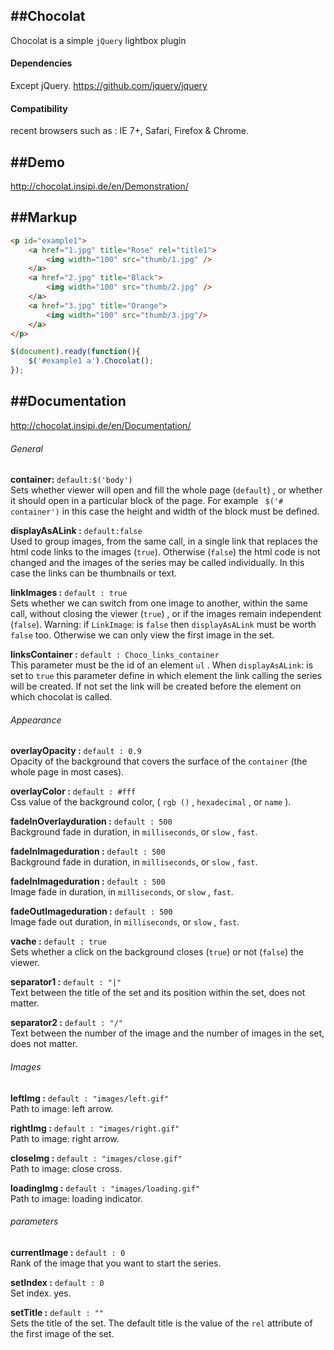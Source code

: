 ﻿##Chocolat
-----------
Chocolat is a simple `jQuery` lightbox plugin

#### Dependencies

Except jQuery. https://github.com/jquery/jquery

#### Compatibility
recent browsers such as :
IE 7+, Safari, Firefox & Chrome.

##Demo
-----------
http://chocolat.insipi.de/en/Demonstration/

##Markup
-----------
```html
<p id="example1">
	<a href="1.jpg" title="Rose" rel="title1">
		<img width="100" src="thumb/1.jpg" />
	</a>
	<a href="2.jpg" title="Black">
		<img width="100" src="thumb/2.jpg" />
	</a>
	<a href="3.jpg" title="Orange">
		<img width="100" src="thumb/3.jpg"/>
	</a>
</p>
```

```js
$(document).ready(function(){
	$('#example1 a').Chocolat();
});
```

##Documentation
-----------
http://chocolat.insipi.de/en/Documentation/

###### General
**container:** `default:$('body')`  
Sets whether viewer will open and fill the whole page (`default`)  , or whether it should open in a particular block of the page. For example ` $('# container')`  in this case the height and width of the block must be defined.

**displayAsALink :** `default:false`  
Used to group images, from the same call, in a single link that replaces the html code links to the images (`true`). Otherwise (`false`) the html code is not changed and the images of the series may be called individually. In this case the links can be thumbnails or text.

**linkImages :**   `default : true `  
Sets whether we can switch from one image to another, within the same call, without closing the viewer (`true`) , or if the images remain independent (`false`).
Warning: if `LinkImage`: is `false` then `displayAsALink` must be worth `false` too. Otherwise we can only view the first image in the set.

**linksContainer :**  `default : Choco_links_container`  
This parameter must be the id of an element `ul` . When `displayAsALink`: is set to `true` this parameter define in which element the link calling the series will be created. If not set the link will be created before the element on which chocolat is called.

###### Appearance
**overlayOpacity :**  `default : 0.9`  
 Opacity of the background that covers the surface of the `container` (the whole page in most cases).

**overlayColor :**  `default : #fff`  
Css value of the background color, ( `rgb ()` , `hexadecimal` , or `name` ).

**fadeInOverlayduration :**  `default : 500`  
Background fade in duration, in `milliseconds`, or `slow` , `fast`.
 
**fadeInImageduration :**  `default : 500`  
Background fade in duration, in `milliseconds`, or `slow` , `fast`.

**fadeInImageduration :**  `default : 500`  
Image fade in duration, in `milliseconds`, or `slow` , `fast`.

**fadeOutImageduration :**  `default : 500`  
Image fade out duration, in `milliseconds`, or `slow` , `fast`.

**vache :**  `default : true`  
Sets whether a click on the background closes (`true`) or not (`false`) the viewer.

**separator1 :**  `default : "|"`  
Text between the title of the set and its position within the set, does not matter.

**separator2 :**  `default : "/"`  
Text between the number of the image and the number of images in the set, does not matter. 

###### Images
**leftImg  :**  `default : "images/left.gif"`  
 Path to image: left arrow. 

**rightImg  :**  `default : "images/right.gif"`  
 Path to image: right arrow. 

**closeImg  :**  `default : "images/close.gif"`  
 Path to image: close cross. 

**loadingImg  :**  `default : "images/loading.gif"`   
 Path to image: loading indicator. 

###### parameters
**currentImage  :**  `default : 0`  
Rank of the image that you want to start the series.
 
**setIndex  :**  `default : 0`   
Set index. yes.
 
**setTitle  :**  `default : ""`  
 Sets the title of the set. The default title is the value of the `rel` attribute of the first image of the set. 


 
 
 